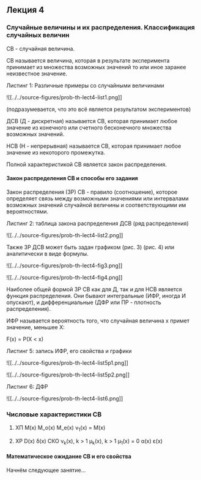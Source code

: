 ## Лекция 4

### Случайные величины и их распределения. Классификация случайных величин

СВ - случайная величина.

СВ называется величина, которая в результате эксперимента принимает из множества возможных значений то или иное заранее неизвестное значение.

Листинг 1: Различные примеры со случайными величинами

![[../../source-figures/prob-th-lect4-list1.png]]

(подразумевается, что это всё является результатом экспериментов)

ДСВ (Д - дискретная) называется СВ, которая принимает любое значение из конечного или счетного бесконечного множества возможных значений.

НСВ (Н - непрерывная) называется СВ, которая принимает любое значение из некоторого промежутка.

Полной характеристикой СВ является закон распределения.

#### Закон распределения СВ и способы его задания

Закон распределения (ЗР) СВ - правило (соотношение), которое определяет связь между возможными значениями или интервалами возможных значений случайной величины и соответствующими им вероятностями.

Листинг 2: таблица закона распределения ДСВ (ряд распределения)

![[../../source-figures/prob-th-lect4-list2.png]]

Также ЗР ДСВ может быть задан графиком (рис. 3) (рис. 4) или аналитически в виде формулы.

![[../../source-figures/prob-th-lect4-fig3.png]]

![[../../source-figures/prob-th-lect4-fig4.png]]

Наиболее общей формой ЗР СВ как для Д, так и для НСВ является функция распределения. Они бывают интегральные (ИФР, иногда И опускают), и дифференциальные (ДФР или ПР - плотность распределения).

ИФР называется вероятность того, что случайная величина x примет значение, меньшее X:

F(x) = P(X < x)

Листинг 5: запись ИФР, его свойства и графики

![[../../source-figures/prob-th-lect4-list5p1.png]]

![[../../source-figures/prob-th-lect4-list5p2.png]]

Листинг 6: ДФР

![[../../source-figures/prob-th-lect4-list6.png]]

### Числовые характеристики СВ

1. ХП
    M(x)
    M_o(x)
    M_e(x)
    <a>&nu;</a><sub>1</sub>(x) = M(x)

2. ХР
    D(x)
    <a>&delta;</a>(x)      СКО
    <a>&nu;</a><sub>k</sub>(x), k > 1
    <a>&mu;</a><sub>k</sub>(x), k > 1         <a>&mu;</a><sub>1</sub>(x) = 0
    <a>&alpha;</a>(x)
    <a>&epsilon;</a>(x)

#### Математическое ожидание СВ и его свойства

Начнём следующее занятие...
